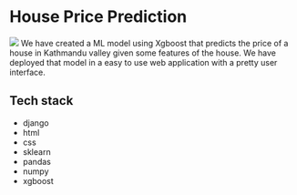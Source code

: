 # House Price Prediction

<img src=https://i.etsystatic.com/26303043/r/il/89d9ad/2739832425/il_794xN.2739832425_nl7y.jpg>
We have created a ML model using Xgboost that predicts the price of a house in Kathmandu valley given some features of the house. We have deployed that model in a easy to use web application with a pretty user interface. 

## Tech stack

- django
- html
- css
- sklearn
- pandas
- numpy
- xgboost